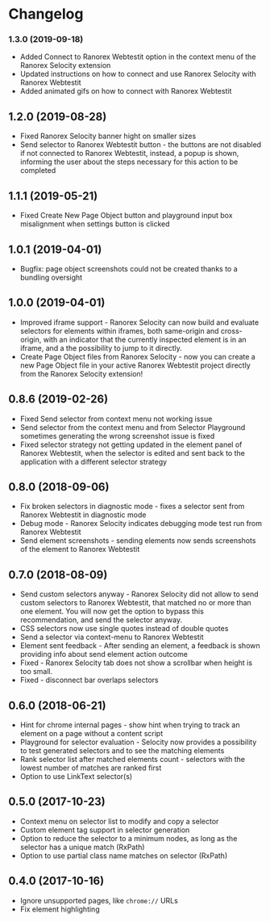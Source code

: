 # Changelog

### 1.3.0 (2019-09-18)
* Added Connect to Ranorex Webtestit option in the context menu of the Ranorex Selocity extension
* Updated instructions on how to connect and use Ranorex Selocity with Ranorex Webtestit
* Added animated gifs on how to connect with Ranorex Webtestit

## 1.2.0 (2019-08-28)
* Fixed Ranorex Selocity banner hight on smaller sizes
* Send selector to Ranorex Webtestit button - the buttons are not disabled if not connected to Ranorex Webtestit, instead, a popup is shown, informing the user about the steps necessary for this action to be completed

## 1.1.1 (2019-05-21)
* Fixed Create New Page Object button and playground input box misalignment when settings button is clicked

## 1.0.1 (2019-04-01)

* Bugfix: page object screenshots could not be created thanks to a bundling oversight

## 1.0.0 (2019-04-01)

* Improved iframe support - Ranorex Selocity can now build and evaluate selectors for elements within iframes, both same-origin and cross-origin, with an indicator that the currently inspected element is in an iframe, and a the possibility to jump to it directly.
* Create Page Object files from Ranorex Selocity - now you can create a new Page Object file in your active Ranorex Webtestit project directly from the Ranorex Selocity extension!

## 0.8.6 (2019-02-26)

* Fixed Send selector from context menu not working issue
* Send selector from the context menu and from Selector Playground sometimes generating the wrong screenshot issue is fixed
* Fixed selector strategy not getting updated in the element panel of Ranorex Webtestit, when the selector is edited and sent back to the application with a different selector strategy


## 0.8.0 (2018-09-06)

* Fix broken selectors in diagnostic mode - fixes a selector sent from Ranorex Webtestit in diagnostic mode 
* Debug mode - Ranorex Selocity indicates debugging mode test run from Ranorex Webtestit
* Send element screenshots - sending elements now sends screenshots of the element to Ranorex Webtestit

## 0.7.0 (2018-08-09)

* Send custom selectors anyway - Ranorex Selocity did not allow to send custom selectors to Ranorex Webtestit, that matched no or more than one element. You will now get the option to bypass this recommendation, and send the selector anyway.
* CSS selectors now use single quotes instead of double quotes
* Send a selector via context-menu to Ranorex Webtestit
* Element sent feedback - After sending an element, a feedback is shown providing info about send element action outcome
* Fixed - Ranorex Selocity tab does not show a scrollbar when height is too small.
* Fixed - disconnect bar overlaps selectors


## 0.6.0 (2018-06-21)

* Hint for chrome internal pages - show hint when trying to track an element on a page without a content script
* Playground for selector evaluation - Selocity now provides a possibility to test generated selectors and to see the matching elements
* Rank selector list after matched elements count - selectors with the lowest number of matches are ranked first
* Option to use LinkText selector(s)

## 0.5.0 (2017-10-23)

* Context menu on selector list to modify and copy a selector
* Custom element tag support in selector generation
* Option to reduce the selector to a minimum nodes, as long as the selector has a unique match (RxPath)
* Option to use partial class name matches on selector (RxPath)

## 0.4.0 (2017-10-16)

* Ignore unsupported pages, like `chrome://` URLs
* Fix element highlighting
